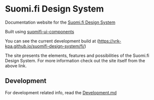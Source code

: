 # Suomi.fi Design System

Documentation website for the [Suomi.fi Design System](https://vrk-kpa.github.io/suomifi-design-system/fi/)

Built using [suomifi-ui-components](https://github.com/vrk-kpa/suomifi-ui-components)

You can see the current development build at (https://vrk-kpa.github.io/suomifi-design-system/fi/)

The site presents the elements, features and possibilities of the Suomi.fi Design System. For more information check out the site itself from the above link.

## Development

For development related info, read the [Development.md](DEVELOPMENT.md)